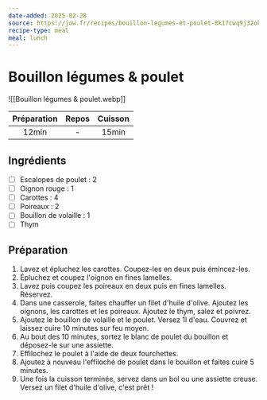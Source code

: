 ```yaml
---
date-added: 2025-02-28
source: https://jow.fr/recipes/bouillon-legumes-et-poulet-8k17cwq9j32oksb30jh9
recipe-type: meal
meal: lunch
---
```


# Bouillon légumes & poulet

![[Bouillon légumes & poulet.webp]]

| Préparation | Repos | Cuisson |
|:-----------:|:-----:|:-------:|
|    12min    |   -   |  15min  |

## Ingrédients

- [ ] Escalopes de poulet : 2
- [ ] Oignon rouge : 1
- [ ] Carottes : 4
- [ ] Poireaux : 2
- [ ] Bouillon de volaille : 1
- [ ] Thym

## Préparation

1. Lavez et épluchez les carottes. Coupez-les en deux puis émincez-les.
2. Épluchez et coupez l'oignon en fines lamelles.
3. Lavez puis coupez les poireaux en deux puis en fines lamelles. Réservez.
4. Dans une casserole, faites chauffer un filet d'huile d'olive. Ajoutez les oignons, les carottes et les poireaux. Ajoutez le thym, salez et poivrez.
5. Ajoutez le bouillon de volaille et le poulet. Versez 1l d'eau. Couvrez et laissez cuire 10 minutes sur feu moyen.
6. Au bout des 10 minutes, sortez le blanc de poulet du bouillon et déposez-le sur une assiette.
7. Effilochez le poulet à l'aide de deux fourchettes.
8. Ajoutez à nouveau l'effiloché de poulet dans le bouillon et faites cuire 5 minutes.
9. Une fois la cuisson terminée, servez dans un bol ou une assiette creuse. Versez un filet d'huile d'olive, c'est prêt !
